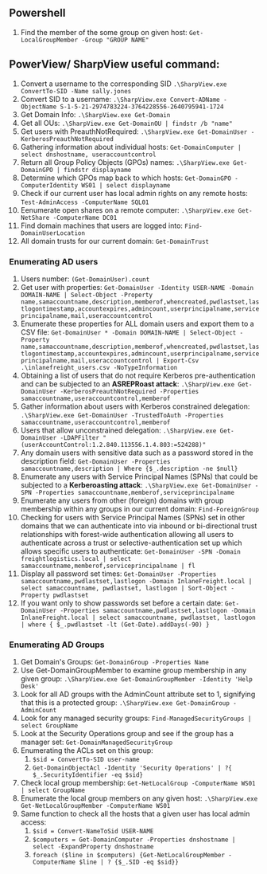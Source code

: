 ## Powershell
1. Find the member of the some group on given host: `Get-LocalGroupMember -Group "GROUP NAME"`

## PowerView/ SharpView useful command:
1. Convert a username to the corresponding SID `.\SharpView.exe ConvertTo-SID -Name sally.jones`
2. Convert SID to a username: `.\SharpView.exe Convert-ADName -ObjectName S-1-5-21-2974783224-3764228556-2640795941-1724`
3. Get Domain Info: `.\SharpView.exe Get-Domain`
4. Get all OUs: `.\SharpView.exe Get-DomainOU | findstr /b "name"`
5. Get users with PreauthNotRequired: `.\SharpView.exe Get-DomainUser -KerberosPreauthNotRequired`
6. Gathering information about individual hosts: `Get-DomainComputer | select dnshostname, useraccountcontrol`
7. Return all Group Policy Objects (GPOs) names: `.\SharpView.exe Get-DomainGPO | findstr displayname`
8. Determine which GPOs map back to which hosts: `Get-DomainGPO -ComputerIdentity WS01 | select displayname`
9. Check if our current user has local admin rights on any remote hosts: `Test-AdminAccess -ComputerName SQL01`
10. Eenumerate open shares on a remote computer: `.\SharpView.exe Get-NetShare -ComputerName DC01`
11. Find domain machines that users are logged into: `Find-DomainUserLocation`
12. All domain trusts for our current domain: `Get-DomainTrust`

### Enumerating AD users
1. Users number: `(Get-DomainUser).count`
2. Get user with properties: `Get-DomainUser -Identity USER-NAME -Domain DOMAIN-NAME | Select-Object -Property name,samaccountname,description,memberof,whencreated,pwdlastset,lastlogontimestamp,accountexpires,admincount,userprincipalname,serviceprincipalname,mail,useraccountcontrol`
3. Enumerate these properties for ALL domain users and export them to a CSV file: `Get-DomainUser * -Domain DOMAIN-NAME | Select-Object -Property name,samaccountname,description,memberof,whencreated,pwdlastset,lastlogontimestamp,accountexpires,admincount,userprincipalname,serviceprincipalname,mail,useraccountcontrol | Export-Csv .\inlanefreight_users.csv -NoTypeInformation`
4. Obtaining a list of users that do not require Kerberos pre-authentication and can be subjected to an **ASREPRoast attack**: `.\SharpView.exe Get-DomainUser -KerberosPreauthNotRequired -Properties samaccountname,useraccountcontrol,memberof`
5. Gather information about users with Kerberos constrained delegation: `.\SharpView.exe Get-DomainUser -TrustedToAuth -Properties samaccountname,useraccountcontrol,memberof`
6. Users that allow unconstrained delegation: `.\SharpView.exe Get-DomainUser -LDAPFilter "(userAccountControl:1.2.840.113556.1.4.803:=524288)"`
7. Any domain users with sensitive data such as a password stored in the description field: `Get-DomainUser -Properties samaccountname,description | Where {$_.description -ne $null}`
8. Enumerate any users with Service Principal Names (SPNs) that could be subjected to a **Kerberoasting attack**: `.\SharpView.exe Get-DomainUser -SPN -Properties samaccountname,memberof,serviceprincipalname`
9. Enumerate any users from other (foreign) domains with group membership within any groups in our current domain: `Find-ForeignGroup`
10. Checking for users with Service Principal Names (SPNs) set in other domains that we can authenticate into via inbound or bi-directional trust relationships with forest-wide authentication allowing all users to authenticate across a trust or selective-authentication set up which allows specific users to authenticate: `Get-DomainUser -SPN -Domain freightlogistics.local | select samaccountname,memberof,serviceprincipalname | fl`
11. Display all password set times: `Get-DomainUser -Properties samaccountname,pwdlastset,lastlogon -Domain InlaneFreight.local | select samaccountname, pwdlastset, lastlogon | Sort-Object -Property pwdlastset`
12. If you want only to show passwords set before a certain date: `Get-DomainUser -Properties samaccountname,pwdlastset,lastlogon -Domain InlaneFreight.local | select samaccountname, pwdlastset, lastlogon | where { $_.pwdlastset -lt (Get-Date).addDays(-90) }`
### Enumerating AD Groups
1. Get Domain's Groups: `Get-DomainGroup -Properties Name`
2. Use Get-DomainGroupMember to examine group membership in any given group: `.\SharpView.exe Get-DomainGroupMember -Identity 'Help Desk'`
3. Look for all AD groups with the AdminCount attribute set to 1, signifying that this is a protected group: `.\SharpView.exe Get-DomainGroup -AdminCount`
4. Look for any managed security groups: `Find-ManagedSecurityGroups | select GroupName`
5. Look at the Security Operations group and see if the group has a manager set: `Get-DomainManagedSecurityGroup`
6. Enumerating the ACLs set on this group: 
    1. `$sid = ConvertTo-SID user-name`
    2. `Get-DomainObjectAcl -Identity 'Security Operations' | ?{ $_.SecurityIdentifier -eq $sid}`
7. Check local group membership: `Get-NetLocalGroup -ComputerName WS01 | select GroupName`
8. Enumerate the local group members on any given host: `.\SharpView.exe Get-NetLocalGroupMember -ComputerName WS01`
9. Same function to check all the hosts that a given user has local admin access:
    1. `$sid = Convert-NameToSid USER-NAME`
    2. `$computers = Get-DomainComputer -Properties dnshostname | select -ExpandProperty dnshostname`
    3. `foreach ($line in $computers) {Get-NetLocalGroupMember -ComputerName $line | ? {$_.SID -eq $sid}}`

